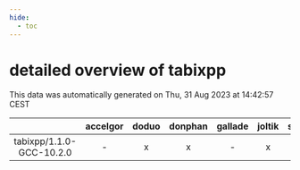 ```yaml
---
hide:
  - toc
---
```


detailed overview of tabixpp
============================


This data was automatically generated on Thu, 31 Aug 2023 at 14:42:57 CEST  

| |accelgor|doduo|donphan|gallade|joltik|skitty|swalot|victini|
| :---: | :---: | :---: | :---: | :---: | :---: | :---: | :---: | :---: |
|tabixpp/1.1.0-GCC-10.2.0|-|x|x|-|x|x|x|x|
